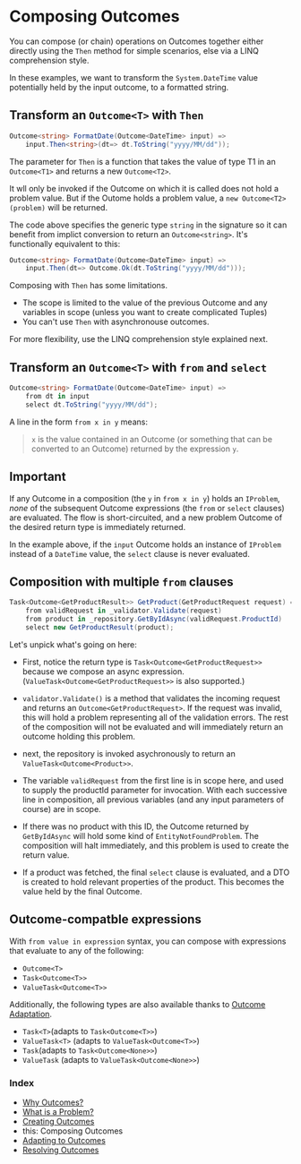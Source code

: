 # Composing Outcomes

You can compose (or chain) operations on Outcomes together either directly using the `Then` method for simple scenarios, else via a LINQ comprehension style.

In these examples, we want to transform the `System.DateTime` value potentially held by the input outcome, to a formatted string.
## Transform an `Outcome<T>` with `Then`

```csharp
Outcome<string> FormatDate(Outcome<DateTime> input) =>
    input.Then<string>(dt=> dt.ToString("yyyy/MM/dd"));
```
The parameter for `Then` is a function that takes the value of type T1 in an `Outcome<T1>` and returns a new `Outcome<T2>`. 

It wll only be invoked if the Outcome on which it is called does not hold a problem value.
But if the Outome holds a problem value, a `new Outcome<T2>(problem)` will be returned.

The code above specifies the generic type `string` in the signature so it can benefit from implict conversion to return an `Outcome<string>`. It's functionally equivalent to this:

```csharp
Outcome<string> FormatDate(Outcome<DateTime> input) =>
    input.Then(dt=> Outcome.Ok(dt.ToString("yyyy/MM/dd")));
```

Composing with `Then` has some limitations.
- The scope is limited to the value of the previous Outcome and any variables in scope (unless you want to create complicated Tuples)
- You can't use `Then` with asynchronouse outcomes.

For more flexibility, use the LINQ comprehension style explained next.

## Transform an `Outcome<T>` with `from` and `select`

```csharp
Outcome<string> FormatDate(Outcome<DateTime> input) =>
    from dt in input
    select dt.ToString("yyyy/MM/dd");
```

A line in the form `from x in y` means:
> `x` is the value contained in an Outcome (or something that can be converted to an Outcome) returned by the expression `y`.

## Important
If any Outcome in a composition (the `y` in `from x in y`) holds an `IProblem`, *none* of the subsequent Outcome expressions (the `from` or `select` clauses) are evaluated. 
The flow is short-circuited, and a new problem Outcome of the desired return type is immediately returned.

In the example above, if the `input` Outcome holds an instance of `IProblem` instead of a `DateTime` value, the `select` clause is never evaluated.

## Composition with multiple `from` clauses

```csharp
Task<Outcome<GetProductResult>> GetProduct(GetProductRequest request) =>
    from validRequest in _validator.Validate(request)
    from product in _repository.GetByIdAsync(validRequest.ProductId)
    select new GetProductResult(product);
```
Let's unpick what's going on here:

- First, notice the return type is `Task<Outcome<GetProductRequest>>` because we compose an async expression. (`ValueTask<Outcome<GetProductRequest>>` is also supported.)

- `validator.Validate()` is a method that validates the incoming request and returns an `Outcome<GetProductRequest>`. If the request was invalid, this will hold a problem representing all of the validation errors. 
The rest of the composition will not be evaluated and will immediately return an outcome holding this problem.

- next, the repository is invoked asychronously to return an `ValueTask<Outcome<Product>>`.

- The variable `validRequest` from the first line is in scope here, and used to supply the productId parameter for invocation. 
With each successive line in composition, all previous variables (and any input parameters of course) are in scope.

- If there was no product with this ID, the Outcome returned by `GetByIdAsync` will hold some kind of `EntityNotFoundProblem`. The composition will halt immediately, and this problem is used to create the return value.

- If a product was fetched, the final `select` clause is evaluated, and a DTO is created to hold relevant properties of the product. This becomes the value held by the final Outcome.

## Outcome-compatble expressions
With `from value in expression` syntax, you can compose with expressions that evaluate to any of the following:

- `Outcome<T>`
- `Task<Outcome<T>>`
- `ValueTask<Outcome<T>>`

Additionally, the following types are also available thanks to [Outcome Adaptation](outcome-adaptation.md).

- `Task<T>`(adapts to `Task<Outcome<T>>`)
- `ValueTask<T>` (adapts to `ValueTask<Outcome<T>>`)
- `Task`(adapts to `Task<Outcome<None>>`)
- `ValueTask` (adapts to `ValueTask<Outcome<None>>`)

### Index
- [Why Outcomes?](../readme.md)
- [What is a Problem?](what-is-a-problem.md)
- [Creating Outcomes](creating-outcomes.md)
- this: Composing Outcomes
- [Adapting to Outcomes](outcome-adaptation.md)
- [Resolving Outcomes](resolving-outcomes.md)